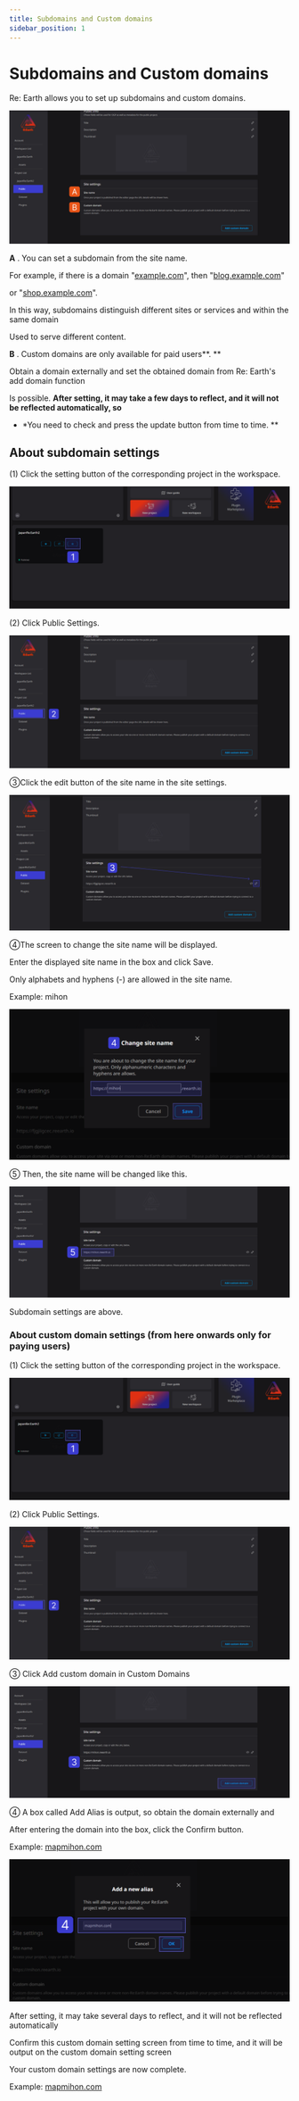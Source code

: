 ```yaml
---
title: Subdomains and Custom domains
sidebar_position: 1
---
```


# Subdomains and Custom domains

Re: Earth allows you to set up subdomains and custom domains.

![2023-03-27_12h16_25 1.png](./img/2023-03-27_12h16_25_1.png)

**A** . You can set a subdomain from the site name.

For example, if there is a domain "[example.com](http://example.com/)", then "[blog.example.com](http://blog.example.com/)"

or "[shop.example.com](http://shop.example.com/)".

In this way, subdomains distinguish different sites or services and within the same domain

Used to serve different content.

**B** . Custom domains are only available for paid users**. **

Obtain a domain externally and set the obtained domain from Re: Earth's add domain function

Is possible. **After setting, it may take a few days to reflect, and it will not be reflected automatically, so**

- *You need to check and press the update button from time to time. **

## About subdomain settings

(1) Click the setting button of the corresponding project in the workspace.

![2023-03-27_12h44_56 1.png](./img/2023-03-27_12h44_56_1.png)

(2) Click Public Settings.

![2023-03-27_12h16_25 1 (1).png](./img/2023-03-27_12h16_25_1_(1).png)

③Click the edit button of the site name in the site settings.

![2023-03-27_12h39_14 1 (1).png](./img/2023-03-27_12h39_14_1_(1).png)

④The screen to change the site name will be displayed.

Enter the displayed site name in the box and click Save.

Only alphabets and hyphens (-) are allowed in the site name.

Example: mihon

![2023-03-27_12h53_00 1.png](./img/2023-03-27_12h53_00_1.png)

⑤ Then, the site name will be changed like this.

![2023-03-27_12h57_17 1.png](./img/2023-03-27_12h57_17_1.png)

Subdomain settings are above.

### About custom domain settings (from here onwards only for paying users)

(1) Click the setting button of the corresponding project in the workspace.

![2023-03-27_12h44_56 1 (1).png](./img/2023-03-27_12h44_56_1_(1).png)

(2) Click Public Settings.

![2023-03-27_12h16_25 1 (1).png](./img/2023-03-27_12h16_25_1_(1)%201.png)

③ Click Add custom domain in Custom Domains

![2023-03-27_12h57_17 1 (1).png](./img/2023-03-27_12h57_17_1_(1).png)

④ A box called Add Alias is output, so obtain the domain externally and

After entering the domain into the box, click the Confirm button.

Example: [mapmihon.com](http://mapmihon.com/)

![2023-03-27_13h09_07 1.png](./img/2023-03-27_13h09_07_1.png)

After setting, it may take several days to reflect, and it will not be reflected automatically

Confirm this custom domain setting screen from time to time, and it will be output on the custom domain setting screen

Your custom domain settings are now complete.

Example: [mapmihon.com](http://mapmihon.com/)